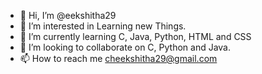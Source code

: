 - 👋 Hi, I’m @eekshitha29
- 👀 I’m interested in Learning new Things.
- 🌱 I’m currently learning C, Java, Python, HTML and CSS
- 💞️ I’m looking to collaborate on C, Python and Java.
- 📫 How to reach me cheekshitha29@gmail.com

<!---
eekshitha29/eekshitha29 is a ✨ special ✨ repository because its `README.md` (this file) appears on your GitHub profile.
You can click the Preview link to take a look at your changes.
--->
